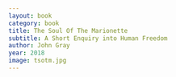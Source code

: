 ```yaml
---
layout: book
category: book
title: The Soul Of The Marionette
subtitle: A Short Enquiry into Human Freedom
author: John Gray
year: 2018
image: tsotm.jpg
---
```

